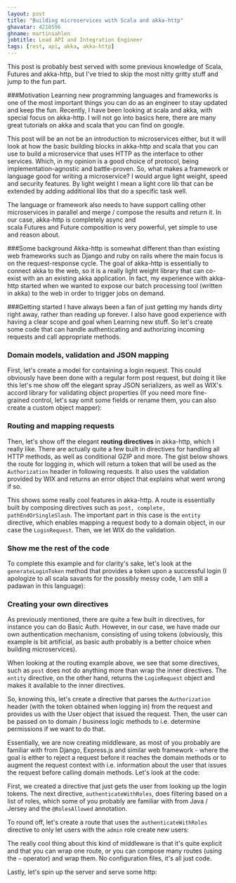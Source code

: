 ```yaml
---
layout: post
title: "Building microservices with Scala and akka-http"
ghavatar: 4218596
ghname: martinsahlen
jobtitle: Lead API and Integration Engineer
tags: [rest, api, akka, akka-http]
---
```


<div class="message">
  This post is probably best served with some previous knowledge of Scala, Futures
  and akka-http, but I've tried to skip the most nitty gritty stuff and jump to
  the fun part.
</div>


###Motivation
Learning new programming languages and frameworks is one of
the most important things you can do as an engineer to stay updated and keep
the fun. Recently, I have been looking at scala and akka, with special focus
on akka-http. I will not go into basics here, there are many great tutorials on
akka and scala that you can find on google.

This post will be an not be an introduction to microservices either, but it will
look at how the basic building blocks in akka-http and scala that you can use to build a
microservice that uses HTTP as the interface to other services. Which, in my opinion
is a good choice of protocol, being implementation-agnostic and battle-proven.
So, what makes a framework or language good for writing a microservice?
I would argue light weight, speed and security features. By light weight I mean
a light core lib that can be extended by adding additional libs that do a specific task well.

The language or framework also needs to have support calling other microservices in parallel and
merge / compose the results and return it. In our case, akka-http is completely async and  
scala Futures and Future composition is very powerful, yet simple to use and reason about.

###Some background
Akka-http is somewhat different than than existing web frameworks such as Django
and ruby on rails where the main focus is on the request-response cycle.
The goal of akka-http is essentially to connect akka to the web, so it is a really light weight
library that can co-exist with an an existing akka application.
In fact, my experience with akka-http started when we wanted to expose our batch processing tool
(written in akka) to the web in order to trigger jobs on demand.

###Getting started
I have always been a fan of just getting my hands dirty right away, rather than reading
up forever. I also have good experience with having a clear scope and goal when Learning
new stuff. So let's create some code that can handle authenticating and authorizing incoming
requests and call appropriate methods.

### Domain models, validation and JSON mapping
First, let's create a model for containing a login request. This could obviously have
been done with a regular form post request, but doing it like this let's me show off the
elegant spray JSON serializers, as well as WIX's accord library for validating object
properties (If you need more fine-grained control, let's say omit some fields or rename
them, you can also create a custom object mapper):
<script src="https://gist.github.com/MartinSahlen/2b4b7f93f68630382f77.js"></script>

### Routing and mapping requests
Then, let's show off the elegant __routing directives__ in akka-http, which I really like.
There are actually quite a few built in directives for handling all HTTP methods, as well
as conditional GZIP and more. The gist below shows the route for logging in, which will return
a token that will be used as the ``Authorization`` header in following requests. It also
uses the validation provided by WIX and returns an error object that explains what went wrong if so.
<script src="https://gist.github.com/MartinSahlen/0dea83af180957b34993.js"></script>

This shows some really cool features in akka-http. A route is essentially built by composing
directives such as ``post, complete, pathEndOrSingleSlash``. The important part in this case is
the ``entity`` directive, which enables mapping a request body to a domain object, in our case
the ``LoginRequest``. Then, we let WIX do the validation.

### Show me the rest of the code
To complete this example and for clarity's sake,
let's look at the ``generateLoginToken`` method that provides a token upon a successful login (I apologize
  to all scala savants for the possibly messy code, I am still a padawan in this language):
<script src="https://gist.github.com/MartinSahlen/f13c2fceb3bf810cf376.js"></script>

### Creating your own directives
As previously mentioned, there are quite a few built in directives, for instance you
can do Basic Auth. However, in our case, we have made our own authentication mechanism,
consisting of using tokens (obviously, this example is bit artificial, as basic auth
probably is a better choice when building microservices).

When looking at the routing example above, we see that some directives, such as ``post``
does not do anything more than wrap the inner directives. The ``entity`` directive, on
the other hand, returns the ``LoginRequest`` object and makes it available to the inner
directives.

So, knowing this, let's create a directive that parses the ``Authorization`` header
(with the token obtained when logging in) from the request and provides us with the
User object that issued the request. Then, the user can be passed on to domain / business
logic methods to i.e. determine permissions if we want to do that.

Essentially, we are now creating middleware, as most of you probably are familiar
with from Django, Express.js and similar web framework - where the goal is either
to reject a request before it reaches the domain methods or to augment the
request context with i.e. information about the user that issues the request before calling
domain methods. Let's look at the code:
<script src="https://gist.github.com/MartinSahlen/65116df412e32cf24409.js"></script>

First, we created a directive that just gets the user from looking up the login tokens. The
next directive, ``authenticateWithRoles``, does filtering based on a list of roles, which some of you probably are
familiar with from Java / Jersey and the ``@RolesAllowed`` annotation.

To round off, let's create a route that uses the ``authenticateWithRoles`` directive to only let users with
the ``admin`` role create new users:
<script src="https://gist.github.com/MartinSahlen/863853e232d577edd7f5.js"></script>

The really cool thing about this kind of middleware is that it's quite explicit and that you can wrap one route,
or you can compose many routes (using the ``~`` operator) and wrap them. No configuration files, it's all just code.

Lastly, let's spin up the server and serve some http:
<script src="https://gist.github.com/MartinSahlen/f9039a8b314724e38b42.js"></script>
